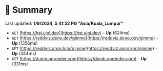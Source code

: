 # 📖 Summary
Last updated: **1/9/2024, 5:41:52 PG "Asia/Kuala_Lumpur"**

- `GET` [https://hst.ujol.dev](https://hst.ujol.dev) - **Up** (624ms)
- `GET` [https://reddviz.deno.dev/gimme](https://reddviz.deno.dev/gimme) - **Up** (1356ms)
- `GET` [https://reddviz.amar.kim/gimme](https://reddviz.amar.kim/gimme) - **Up** (344ms)
- `GET` [https://dumb.onrender.com](https://dumb.onrender.com) - **Up** (331ms)
